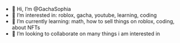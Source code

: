 - 👋 Hi, I’m @GachaSophia
- 👀 I’m interested in: roblox, gacha, youtube, learning, coding
- 🌱 I’m currently learning: math, how to sell things on roblox, coding, about NFTs
- 💞️ I’m looking to collaborate on many things i am interested in

<!---
GachaSophia/GachaSophia is a ✨ special ✨ repository because its `README.md` (this file) appears on your GitHub profile.
You can click the Preview link to take a look at your changes.
--->
